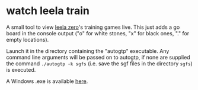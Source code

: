 # watch leela train

A small tool to view [leela zero](https://github.com/gcp/leela-zero)'s training games live. This just adds a go board in the console output ("o" for white stones, "x" for black ones, "." for empty locations).

Launch it in the directory containing the "autogtp" executable. Any command line arguments will be passed on to autogtp, if none are supplied the command `./autogtp -k sgfs` (i.e. save the sgf files in the directory `sgfs`) is executed.

A Windows .exe is available [here](https://github.com/PaulKlinger/watch-leela-train/releases/download/v0.1/watch_leela_train.exe).
